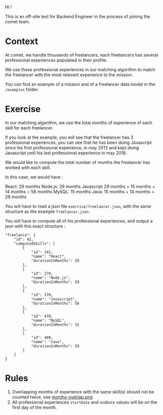 Hi !

This is an off-site test for Backend Engineer in the process of joining the comet team.

# Context

At comet, we handle thousands of freelancers, each freelancers has several professional experiences populated in their profile.

We use these professional experiences in our matching algorithm to match the freelancer with the most relevant experience to the mission.

You can find an example of a mission and of a freelancer data model in the `/examples` folder.

# Exercise

In our matching algorithm, we use the total months of experience of each skill for each freelancer.

If you look at the example, you will see that the freelancer has 3 professional experiences, you can see that he has been doing Javascript since his first professional experience, in may 2013 and kept doing Javascript until his last professional experience in may 2018.

We would like to compute the total number of months the freelancer has worked with each skill.

In this case, we would have :

React: 29 months
Node.js: 29 months
Javascript 29 months + 15 months + 14 months = 58 months
MySQL: 15 months
Java: 15 months + 14 months = 29 months

You will have to read a json file `exercise/freelancer.json`, with the same structure as the example `freelancer.json`.

You will have to compute all of his professional experiences, and output a json with this exact structure :

```
"freelance": {
	"id": 42,
	"computedSkills": [
		{
			"id": 241,
			"name": "React",
			"durationInMonths": 29
		},
		{
			"id": 270,
			"name": "Node.js",
			"durationInMonths": 29
		},
		{
			"id": 370,
			"name": "Javascript",
			"durationInMonths": 58
		},
		{
			"id": 470,
			"name": "MySQL",
			"durationInMonths": 15
		},
		{
			"id": 400,
			"name": "Java",
			"durationInMonths": 29
		}
	]
}
```

# Rules

1. Overlapping months of experience with the same skill(s) should not be counted twice, see [months-overlap.png](./assets/months-overlap.png)
2. All professional experiences `startDate` and `endDate` values will be on the first day of the month.
